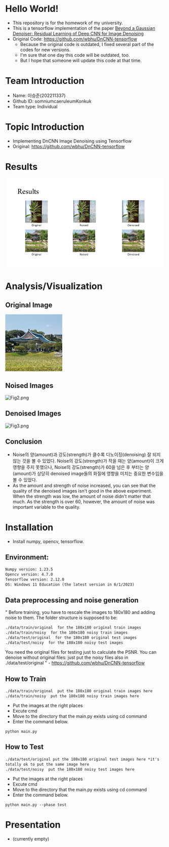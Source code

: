 # Hello World!
- This repository is for the homework of my university.
- This is a tensorflow implementation of the paper [Beyond a Gaussian Denoiser: Residual Learning of Deep CNN for Image Denoising](http://www4.comp.polyu.edu.hk/~cslzhang/paper/DnCNN.pdf)
- Original Code: https://github.com/wbhu/DnCNN-tensorflow
    - Because the original code is outdated, I fixed several part of the codes for new versions.
    - I'm sure that one day this code will be outdated, too.
    - But I hope that someone will update this code at that time.

# Team Introduction
- Name: 이승준(202211337) 
- Github ID: somniumcaeruleumKonkuk 
- Team type: Individual

# Topic Introduction
- Implementing DnCNN Image Denoising using Tensorflow
- Original: https://github.com/wbhu/DnCNN-tensorflow

# Results
![Results](./img/Fig1.PNG)

# Analysis/Visualization
## Original Image
![original5.jpg](./img/original5.jpg)

## Noised Images
![Fig2.png](./img/Fig2.png)
## Denoised Images
![Fig3.png](./img/Fig3.png)


## Conclusion
- Noise의 양(amount)과 강도(strength)가 클수록 디노이징(denoising) 잘 되지 않는 것을 볼 수 있었다. Noise의 강도(strength)가 작을 때는 양(amount)이 크게 영향을 주지 못했으나, Noise의 강도(strength)가 60을 넘은 후 부터는 양(amount)가 상당히 denoised image들의 화질에 영향을 미치는 중요한 변수임을 볼 수 있었다.
- As the amount and strength of noise increased, you can see that the quality of the denoised images isn't good in the above experiment. When the strength was low, the amount of noise didn't matter that much. As the strength is over 60, however, the amount of noise was important variable to the quality.


# Installation
- Install numpy, opencv, tensorflow.

## Environment: 
    Numpy version: 1.23.5
    Opencv version: 4.7.0
    Tensorflow version: 2.12.0
    OS: Windows 11 Education (the latest version in 6/1/2023)
    
## Data preprocessing and noise generation
"
Before training, you have to rescale the images to 180x180 and adding noise to them.
The folder structure is supposed to be:
```
./data/train/original  for the 180x180 original train images
./data/train/noisy  for the 180x180 noisy train images
./data/test/original  for the 180x180 original test images
./data/test/noisy  for the 180x180 noisy test images
```
You need the original files for testing just to calculate the PSNR.
You can denoise without original files: just put the noisy files also in ./data/test/original
" - https://github.com/wbhu/DnCNN-tensorflow

## How to Train
```
./data/train/original  put the 180x180 original train images here
./data/train/noisy  put the 180x180 noisy train images here
```

- Put the images at the right places
- Excute cmd
- Move to the directory that the main.py exists using cd command
- Enter the command below.
```
python main.py
```

## How to Test
```
./data/test/original put the 180x180 original test images here *it's totally ok to put the same image here
./data/test/noisy  put the 180x180 noisy test images here 
```

- Put the images at the right places
- Excute cmd
- Move to the directory that the main.py exists using cd command
- Enter the command below.
```
python main.py --phase test
```

# Presentation
- (currently empty)
